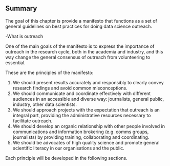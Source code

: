 ## Summary

The goal of this chapter is provide a manifesto that functions as a set of general guidelines on best practices for doing data science outreach. 

-What is outreach 

One of the main goals of the manifesto is to express the importance of outreach in the research cycle, both in the academia and industry, and this way change the general consensus of outreach from volunteering to essential.

These are the principles of the manifesto: 


1. We should present results accurately and responsibly to clearly convey research findings and avoid common misconceptions.
2. We should communicate and coordinate effectively with different audiences in an accessible and diverse way: journalists, general public, industry, other data scientists. 
3. We should approach projects with the expectation that outreach is an integral part, providing the administrative resources necessary to facilitate outreach.
4. We should develop an organic relationship with other people involved in communications and information brokering (e.g. comms groups, journalists) by providing training, collaborating and coordinating.
5. We should be advocates of high quality science and promote general scientific literacy in our organisations and the public.

Each principle will be developed in the following sections.
